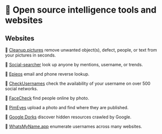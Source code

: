 #  🐇 Open source intelligence tools and websites
## Websites
🤍 [Cleanup.pictures](https://cleanup.pictures/) remove unwanted object(s), defect, people, or text from your pictures in seconds.

🤍 [Social-searcher](https://www.social-searcher.com/) look up anyone by mentions, username, or trends.

🤍 [Epieos](https://epieos.com/) email and phone reverse lookup.

🤍 [CheckUsernames](https://checkusernames.com/) check the availability of your username on over 500 social networks.

🤍 [FaceCheck](https://facecheck.id/) find people online by photo.

🤍 [PimEyes](https://pimeyes.com/en) upload a photo and find where they are published. 

🤍 [Google Dorks](https://www.exploit-db.com/google-hacking-database) discover hidden resources crawled by Google.

🤍 [WhatsMyName.app](https://whatsmyname.app/) enumerate usernames across many websites.

